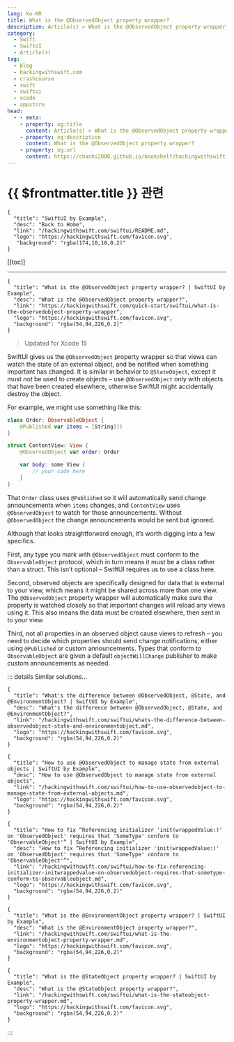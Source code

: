 ```yaml
---
lang: ko-KR
title: What is the @ObservedObject property wrapper?
description: Article(s) > What is the @ObservedObject property wrapper?
category:
  - Swift
  - SwiftUI
  - Article(s)
tag: 
  - blog
  - hackingwithswift.com
  - crashcourse
  - swift
  - swiftui
  - xcode
  - appstore
head:
  - - meta:
    - property: og:title
      content: Article(s) > What is the @ObservedObject property wrapper?
    - property: og:description
      content: What is the @ObservedObject property wrapper?
    - property: og:url
      content: https://chanhi2000.github.io/bookshelf/hackingwithswift.com/swiftui/what-is-the-observedobject-property-wrapper.html
---
```


# {{ $frontmatter.title }} 관련

```component VPCard
{
  "title": "SwiftUI by Example",
  "desc": "Back to Home",
  "link": "/hackingwithswift.com/swiftui/README.md",
  "logo": "https://hackingwithswift.com/favicon.svg",
   "background": "rgba(174,10,10,0.2)"
}
```

[[toc]]

---

```component VPCard
{
  "title": "What is the @ObservedObject property wrapper? | SwiftUI by Example",
  "desc": "What is the @ObservedObject property wrapper?",
  "link": "https://hackingwithswift.com/quick-start/swiftui/what-is-the-observedobject-property-wrapper",
  "logo": "https://hackingwithswift.com/favicon.svg",
  "background": "rgba(54,94,226,0.2)"
}
```

> Updated for Xcode 15

SwiftUI gives us the `@ObservedObject` property wrapper so that views can watch the state of an external object, and be notified when something important has changed. It is similar in behavior to `@StateObject`, except it must *not* be used to create objects – use `@ObservedObject` only with objects that have been created elsewhere, otherwise SwiftUI might accidentally destroy the object.

For example, we might use something like this:

```swift
class Order: ObservableObject {
    @Published var items = [String]()
}

struct ContentView: View {
    @ObservedObject var order: Order

    var body: some View {
        // your code here
    }
}
```

That `Order` class uses `@Published` so it will automatically send change announcements when `items` changes, and `ContentView` uses `@ObservedObject` to watch for those announcements. Without `@ObservedObject` the change announcements would be sent but ignored.

Although that looks straightforward enough, it’s worth digging into a few specifics.

First, any type you mark with `@ObservedObject` must conform to the `ObservableObject` protocol, which in turn means it must be a class rather than a struct. This isn’t optional – SwiftUI requires us to use a class here.

Second, observed objects are specifically designed for data that is external to your view, which means it might be shared across more than one view. The `@ObservedObject` property wrapper will automatically make sure the property is watched closely so that important changes will reload any views using it. This also means the data must be created elsewhere, then sent in to your view.

Third, not all properties in an observed object cause views to refresh – you need to decide which properties should send change notifications, either using `@Published` or custom announcements. Types that conform to `ObservableObject` are given a default `objectWillChange` publisher to make custom announcements as needed.

::: details Similar solutions…

```component VPCard
{
  "title": "What's the difference between @ObservedObject, @State, and @EnvironmentObject? | SwiftUI by Example",
  "desc": "What's the difference between @ObservedObject, @State, and @EnvironmentObject?",
  "link": "/hackingwithswift.com/swiftui/whats-the-difference-between-observedobject-state-and-environmentobject.md",
  "logo": "https://hackingwithswift.com/favicon.svg",
  "background": "rgba(54,94,226,0.2)"
}
```

```component VPCard
{
  "title": "How to use @ObservedObject to manage state from external objects | SwiftUI by Example",
  "desc": "How to use @ObservedObject to manage state from external objects",
  "link": "/hackingwithswift.com/swiftui/how-to-use-observedobject-to-manage-state-from-external-objects.md",
  "logo": "https://hackingwithswift.com/favicon.svg",
  "background": "rgba(54,94,226,0.2)"
}
```

```component VPCard  
{
  "title": "How to fix “Referencing initializer 'init(wrappedValue:)' on 'ObservedObject' requires that 'SomeType' conform to 'ObservableObject'” | SwiftUI by Example",
  "desc": "How to fix “Referencing initializer 'init(wrappedValue:)' on 'ObservedObject' requires that 'SomeType' conform to 'ObservableObject'”",
  "link": "/hackingwithswift.com/swiftui/how-to-fix-referencing-initializer-initwrappedvalue-on-observedobject-requires-that-sometype-conform-to-observableobject.md",
  "logo": "https://hackingwithswift.com/favicon.svg",
  "background": "rgba(54,94,226,0.2)"
}
```

```component VPCard
{
  "title": "What is the @EnvironmentObject property wrapper? | SwiftUI by Example",
  "desc": "What is the @EnvironmentObject property wrapper?",
  "link": "/hackingwithswift.com/swiftui/what-is-the-environmentobject-property-wrapper.md",
  "logo": "https://hackingwithswift.com/favicon.svg",
  "background": "rgba(54,94,226,0.2)"
}
```

```component VPCard
{
  "title": "What is the @StateObject property wrapper? | SwiftUI by Example",
  "desc": "What is the @StateObject property wrapper?",
  "link": "/hackingwithswift.com/swiftui/what-is-the-stateobject-property-wrapper.md",
  "logo": "https://hackingwithswift.com/favicon.svg",
  "background": "rgba(54,94,226,0.2)"
}
```

:::


